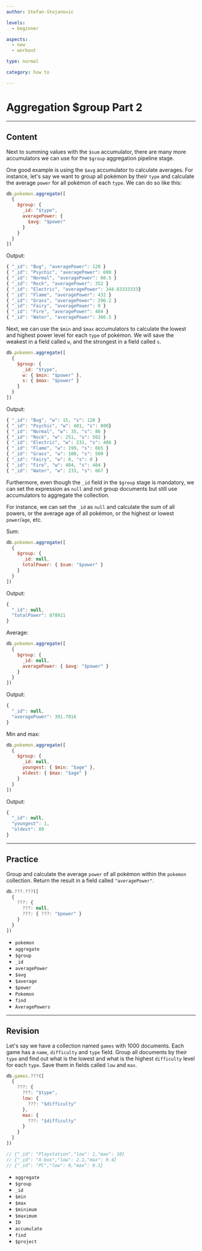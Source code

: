 ```yaml
---
author: Stefan-Stojanovic

levels:
  - beginner

aspects:
  - new
  - workout

type: normal

category: how to

---
```


# Aggregation $group Part 2

---
## Content

Next to summing values with the `$sum` accumulator, there are many more accumulators we can use for the `$group` aggregation pipeline stage.

One good example is using the `$avg` accumulator to calculate averages. For instance, let's say we want to group all pokémon by their `type` and calculate the average `power` for all pokémon of each `type`. We can do so like this:
```javascript
db.pokemon.aggregate([
  {
    $group: {
      _id: "$type",
      averagePower: {
        $avg: "$power"
      }
    }
  }
])
```
Output:
```javascript
{ "_id": "Bug", "averagePower": 120 }
{ "_id": "Psychic", "averagePower": 600 }
{ "_id": "Normal", "averagePower": 60.5 }
{ "_id": "Rock", "averagePower": 352 }
{ "_id": "Electric", "averagePower": 344.83333333}
{ "_id": "Flame", "averagePower": 432 }
{ "_id": "Grass", "averagePower": 296.2 }
{ "_id": "Fairy", "averagePower": 0 }
{ "_id": "Fire", "averagePower": 404 }
{ "_id": "Water", "averagePower": 366.5 }
```

Next, we can use the `$min` and `$max` accumulators to calculate the lowest and highest power level for each `type` of pokémon. We will save the weakest in a field called `w`, and the strongest in a field called `s`.
```javascript
db.pokemon.aggregate([
  {
    $group: {
      _id: "$type",
      w: { $min: "$power" },
      s: { $max: "$power" }
    }
  }
])
```
Output:
```javascript
{ "_id": "Bug", "w": 15, "s": 120 }
{ "_id": "Psychic", "w": 401, "s": 800}
{ "_id": "Normal", "w": 35, "s": 86 }
{ "_id": "Rock", "w": 251, "s": 502 }
{ "_id": "Electric", "w": 231, "s": 486 }
{ "_id": "Flame", "w": 199, "s": 665 }
{ "_id": "Grass", "w": 100, "s": 500 }
{ "_id": "Fairy", "w": 0, "s": 0 }
{ "_id": "Fire", "w": 404, "s": 404 }
{ "_id": "Water", "w": 233, "s": 667 }
```

Furthermore, even though the `_id` field in the `$group` stage is mandatory, we can set the expression as `null` and not group documents but still use accumulators to aggregate the collection.

For instance, we can set the `_id` as `null` and calculate the sum of all powers, or the average age of all pokémon, or the highest or lowest `power`/`age`, etc.

Sum:
```javascript
db.pokemon.aggregate([
  {
    $group: {
      _id: null,
      totalPower: { $sum: "$power" }
    }
  }
])
```
Output:
```javascript
{ 
  "_id": null,
  "totalPower": 878921
}
```
Average:
```javascript
db.pokemon.aggregate([
  {
    $group: {
      _id: null,
      averagePower: { $avg: "$power" }
    }
  }
])
```
Output:
```javascript
{ 
  "_id": null, 
  "averagePower": 391.7016
}
```
Min and max:
```javascript
db.pokemon.aggregate([
  {
    $group: {
      _id: null,
      youngest: { $min: "$age" },
      oldest: { $max: "$age" }
    }
  }
])
```
Output:
```javascript
{ 
  "_id": null, 
  "youngest": 1, 
  "oldest": 89
}
```
---
## Practice

Group and calculate the average `power` of all pokémon within the `pokemon` collection. Return the result in a field called `"averagePower"`.

```javascript
db.???.???([
  {
    ???: {
      ???: null,
      ???: { ???: "$power" }
    }
  }
])
```

* `pokemon`
* `aggregate`
* `$group`
* `_id`
* `averagePower`
* `$avg`
* `$average`
* `$power`
* `Pokemon`
* `find`
* `AveragePowers`


---
## Revision

Let's say we have a collection named `games` with 1000 documents. Each game has a `name`, `difficulty` and `type` field. Group all documents by their `type` and find out what is the lowest and what is the highest `difficulty` level for each `type`. Save them in fields called `low` and `max`.

```javascript
db.games.???([
  {
    ???: {
      ???: "$type",
      low: {
        ???: "$difficulty"
      },
      max: {
        ???: "$difficulty"
      }
    }
  }
])

// {"_id": "Playstation","low": 1,"max": 10}
// {"_id": "X-box","low": 2.1,"max": 9.4}
// {"_id": "PC","low": 0,"max": 9.1}
```

* `aggregate`
* `$group`
* `_id`
* `$min`
* `$max`
* `$minimum`
* `$maximum`
* `ID`
* `accumulate`
* `find`
* `$project`
